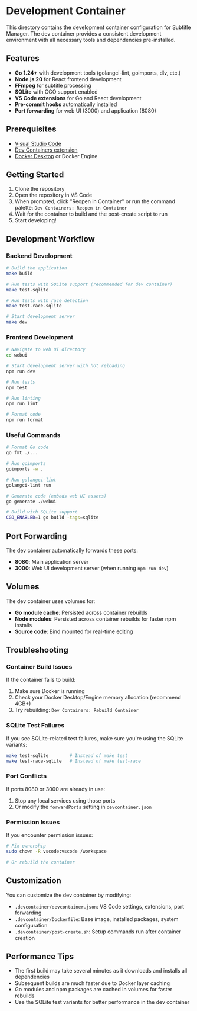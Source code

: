 # Development Container

This directory contains the development container configuration for Subtitle
Manager. The dev container provides a consistent development environment with
all necessary tools and dependencies pre-installed.

## Features

- **Go 1.24+** with development tools (golangci-lint, goimports, dlv, etc.)
- **Node.js 20** for React frontend development
- **FFmpeg** for subtitle processing
- **SQLite** with CGO support enabled
- **VS Code extensions** for Go and React development
- **Pre-commit hooks** automatically installed
- **Port forwarding** for web UI (3000) and application (8080)

## Prerequisites

- [Visual Studio Code](https://code.visualstudio.com/)
- [Dev Containers extension](https://marketplace.visualstudio.com/items?itemName=ms-vscode-remote.remote-containers)
- [Docker Desktop](https://www.docker.com/products/docker-desktop) or Docker
  Engine

## Getting Started

1. Clone the repository
2. Open the repository in VS Code
3. When prompted, click "Reopen in Container" or run the command palette:
   `Dev Containers: Reopen in Container`
4. Wait for the container to build and the post-create script to run
5. Start developing!

## Development Workflow

### Backend Development

```bash
# Build the application
make build

# Run tests with SQLite support (recommended for dev container)
make test-sqlite

# Run tests with race detection
make test-race-sqlite

# Start development server
make dev
```

### Frontend Development

```bash
# Navigate to web UI directory
cd webui

# Start development server with hot reloading
npm run dev

# Run tests
npm test

# Run linting
npm run lint

# Format code
npm run format
```

### Useful Commands

```bash
# Format Go code
go fmt ./...

# Run goimports
goimports -w .

# Run golangci-lint
golangci-lint run

# Generate code (embeds web UI assets)
go generate ./webui

# Build with SQLite support
CGO_ENABLED=1 go build -tags=sqlite
```

## Port Forwarding

The dev container automatically forwards these ports:

- **8080**: Main application server
- **3000**: Web UI development server (when running `npm run dev`)

## Volumes

The dev container uses volumes for:

- **Go module cache**: Persisted across container rebuilds
- **Node modules**: Persisted across container rebuilds for faster npm installs
- **Source code**: Bind mounted for real-time editing

## Troubleshooting

### Container Build Issues

If the container fails to build:

1. Make sure Docker is running
2. Check your Docker Desktop/Engine memory allocation (recommend 4GB+)
3. Try rebuilding: `Dev Containers: Rebuild Container`

### SQLite Test Failures

If you see SQLite-related test failures, make sure you're using the SQLite
variants:

```bash
make test-sqlite        # Instead of make test
make test-race-sqlite   # Instead of make test-race
```

### Port Conflicts

If ports 8080 or 3000 are already in use:

1. Stop any local services using those ports
2. Or modify the `forwardPorts` setting in `devcontainer.json`

### Permission Issues

If you encounter permission issues:

```bash
# Fix ownership
sudo chown -R vscode:vscode /workspace

# Or rebuild the container
```

## Customization

You can customize the dev container by modifying:

- `.devcontainer/devcontainer.json`: VS Code settings, extensions, port
  forwarding
- `.devcontainer/Dockerfile`: Base image, installed packages, system
  configuration
- `.devcontainer/post-create.sh`: Setup commands run after container creation

## Performance Tips

- The first build may take several minutes as it downloads and installs all
  dependencies
- Subsequent builds are much faster due to Docker layer caching
- Go modules and npm packages are cached in volumes for faster rebuilds
- Use the SQLite test variants for better performance in the dev container
